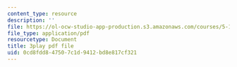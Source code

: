 ```yaml
---
content_type: resource
description: ''
file: https://ol-ocw-studio-app-production.s3.amazonaws.com/courses/5-112-principles-of-chemical-science-fall-2005/0cd8fdd847507c1d9412bd8e817cf321_YpkKYmQBwY.pdf
file_type: application/pdf
resourcetype: Document
title: 3play pdf file
uid: 0cd8fdd8-4750-7c1d-9412-bd8e817cf321
---
```

